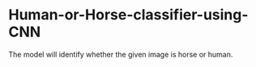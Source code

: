 # Human-or-Horse-classifier-using-CNN
The model will identify  whether the given image is horse or human.

